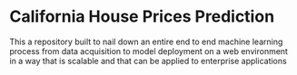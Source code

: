 # California House Prices Prediction
This a repository built to nail down an entire end to end machine learning process from data acquisition to model deployment on a web environment in a way that is scalable and that can be applied to enterprise applications

